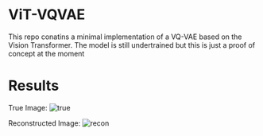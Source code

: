 # ViT-VQVAE

This repo conatins a minimal implementation of a VQ-VAE based on the Vision Transformer. The model is still undertrained but this is just a proof of concept at the moment

# Results
True Image:
![true](https://github.com/user-attachments/assets/c345843d-489b-45bf-a4fd-49950fb511d2)

Reconstructed Image:
![recon](https://github.com/user-attachments/assets/31204ef7-cf02-4815-b4c3-e3f3d51e2079)

